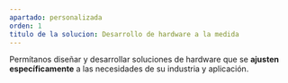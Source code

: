 ```yaml
---
apartado: personalizada
orden: 1
titulo de la solucion: Desarrollo de hardware a la medida
---
```


Permítanos diseñar y desarrollar soluciones de hardware que se **ajusten específicamente** a las necesidades de su industria y aplicación.